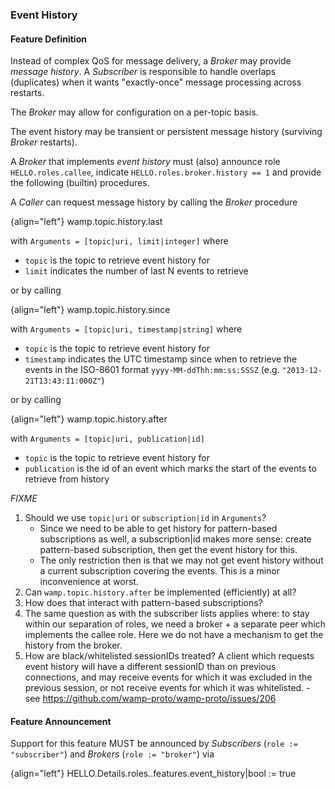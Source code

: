 ### Event History

#### Feature Definition

Instead of complex QoS for message delivery, a *Broker* may provide *message history*. A *Subscriber* is responsible to handle overlaps (duplicates) when it wants "exactly-once" message processing across restarts.

The *Broker* may allow for configuration on a per-topic basis.

The event history may be transient or persistent message history (surviving *Broker* restarts).

A *Broker* that implements *event history* must (also) announce role `HELLO.roles.callee`, indicate `HELLO.roles.broker.history == 1` and provide the following (builtin) procedures.

A *Caller* can request message history by calling the *Broker* procedure

{align="left"}
        wamp.topic.history.last

with `Arguments = [topic|uri, limit|integer]` where

* `topic` is the topic to retrieve event history for
* `limit` indicates the number of last N events to retrieve

or by calling

{align="left"}
        wamp.topic.history.since

with `Arguments = [topic|uri, timestamp|string]` where

* `topic` is the topic to retrieve event history for
* `timestamp` indicates the UTC timestamp since when to retrieve the events in the ISO-8601 format `yyyy-MM-ddThh:mm:ss:SSSZ` (e.g. `"2013-12-21T13:43:11:000Z"`)

or by calling

{align="left"}
        wamp.topic.history.after

with `Arguments = [topic|uri, publication|id]`

* `topic` is the topic to retrieve event history for
* `publication` is the id of an event which marks the start of the events to retrieve from history


*FIXME*

1. Should we use `topic|uri` or `subscription|id` in `Arguments`?
   - Since we need to be able to get history for pattern-based subscriptions as well, a subscription|id makes more sense: create pattern-based subscription, then get the event history for this.
   - The only restriction then is that we may not get event history without a current subscription covering the events. This is a minor inconvenience at worst.
2. Can `wamp.topic.history.after` be implemented (efficiently) at all?
3. How does that interact with pattern-based subscriptions?
4. The same question as with the subscriber lists applies where: to stay within our separation of roles, we need a broker + a separate peer which implements the callee role. Here we do not have a mechanism to get the history from the broker.
5. How are black/whitelisted sessionIDs treated? A client which requests event history will have a different sessionID than on previous connections, and may receive events for which it was excluded in the previous session, or not receive events for which it was whitelisted. - see https://github.com/wamp-proto/wamp-proto/issues/206


#### Feature Announcement

Support for this feature MUST be announced by *Subscribers* (`role := "subscriber"`) and *Brokers* (`role := "broker"`) via

{align="left"}
        HELLO.Details.roles.<role>.features.event_history|bool := true
